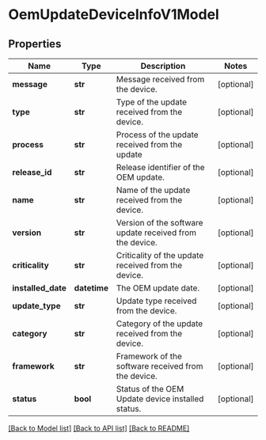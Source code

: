 # OemUpdateDeviceInfoV1Model

## Properties
Name | Type | Description | Notes
------------ | ------------- | ------------- | -------------
**message** | **str** | Message received from the device. | [optional] 
**type** | **str** | Type of the update received from the device. | [optional] 
**process** | **str** | Process of the update received from the update | [optional] 
**release_id** | **str** | Release identifier of the OEM update. | [optional] 
**name** | **str** | Name of the update received from the device. | [optional] 
**version** | **str** | Version of the software update received from the device. | [optional] 
**criticality** | **str** | Criticality of the update received from the device. | [optional] 
**installed_date** | **datetime** | The OEM update date. | [optional] 
**update_type** | **str** | Update type received from the device. | [optional] 
**category** | **str** | Category of the update received from the device. | [optional] 
**framework** | **str** | Framework of the software received from the device. | [optional] 
**status** | **bool** | Status of the OEM Update device installed status. | [optional] 

[[Back to Model list]](../README.md#documentation-for-models) [[Back to API list]](../README.md#documentation-for-api-endpoints) [[Back to README]](../README.md)


